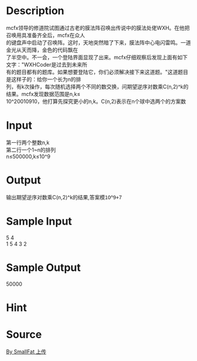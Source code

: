 
# Description

<div class="content"><div>mcfx领导的修道院试图通过古老的膜法阵召唤出传说中的膜法处佬WXH。在他把召唤用具准备齐全后，mcfx在众人</div>
<div>的键盘声中启动了召唤阵。这时，天地突然暗了下来，膜法阵中心电闪雷鸣。一道金光从天而降，金色的代码飘在</div>
<div>了半空中。不一会，一个登陆界面显现了出来。mcfx仔细观察后发现上面有如下文字：&#34;WXHCoder是过去到未来所</div>
<div>有的题目都有的题库。如果想要登陆它，你们必须解决接下来这道题。&#34;这道题目是这样子的：给你一个长为n的排</div>
<div>列，有k次操作，每次随机选择两个不同的数交换，问期望逆序对数乘C(n,2)^k的结果。mcfx发现数据范围是n,k≤</div>
<div>10^20010910，他打算先探究更小的n,k。C(n,2)表示在n个球中选两个的方案数</div>
<p></p></div>

# Input

<div class="content"><div>第一行两个整数n,k</div>
<div>第二行一个1~n的排列</div>
<div>n≤500000,k≤10^9</div>
<p></p></div>

# Output

<div class="content"><div>输出期望逆序对数乘C(n,2)^k的结果,<span style="font-family: Helvetica, &#39;Microsoft Yahei&#39;, verdana; font-size: 14px; line-height: 15.549334526062px;">答案模10^9+7</span></div>
<p></p></div>

# Sample Input

<div class="content"><span class="sampledata">5 4 <br/>
1 5 4 3 2</span></div>

# Sample Output

<div class="content"><span class="sampledata">50000</span></div>

# Hint

<div class="content"><p></p></div>

# Source

<div class="content"><p><a href="problemset.php?search=By SmallFat 上传">By SmallFat 上传</a></p></div>

